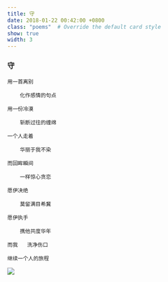 ```yaml
---
title: 守
date: 2018-01-22 00:42:00 +0800
class: "poems"  # Override the default card style
show: true
width: 3
---
```


### 守

```angular2html
用一首离别

    化作感情的句点

用一份冷漠

    斩断过往的缠绵

一个人走着

    华丽于我不染

而回眸瞬间

    一样惊心贪恋

愿伊决绝

    莫留满目希冀

愿伊执手

    携他共度华年

而我   洗净伤口

继续一个人的旅程
```

<div>
<img src="{{ 'assets/images/poems/guard.jfif' | relative_url }}" class="img-fluid rounded" >
</div>